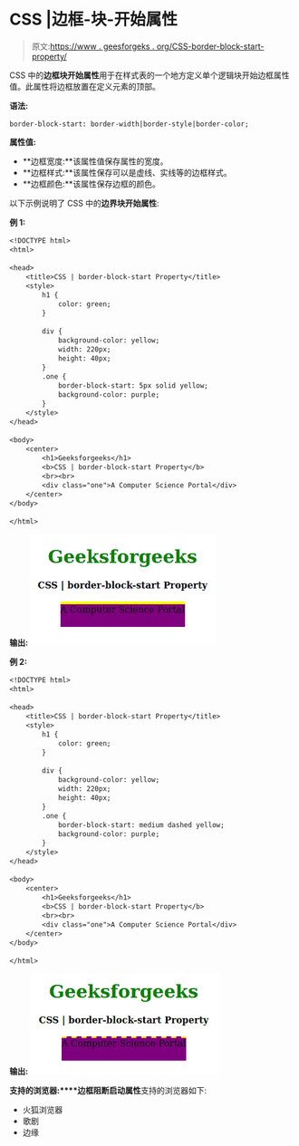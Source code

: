 # CSS |边框-块-开始属性

> 原文:[https://www . geesforgeks . org/CSS-border-block-start-property/](https://www.geeksforgeeks.org/css-border-block-start-property/)

CSS 中的**边框块开始属性**用于在样式表的一个地方定义单个逻辑块开始边框属性值。此属性将边框放置在定义元素的顶部。

**语法:**

```
border-block-start: border-width|border-style|border-color;
```

**属性值:**

*   **边框宽度:**该属性值保存属性的宽度。
*   **边框样式:**该属性保存可以是虚线、实线等的边框样式。
*   **边框颜色:**该属性保存边框的颜色。

以下示例说明了 CSS 中的**边界块开始属性**:

**例 1:**

```
<!DOCTYPE html>
<html>

<head>
    <title>CSS | border-block-start Property</title>
    <style>
        h1 {
            color: green;
        }

        div {
            background-color: yellow;
            width: 220px;
            height: 40px;
        }
        .one {
            border-block-start: 5px solid yellow;
            background-color: purple;
        }
    </style>
</head>

<body>
    <center>
        <h1>Geeksforgeeks</h1>
        <b>CSS | border-block-start Property</b>
        <br><br>
        <div class="one">A Computer Science Portal</div>
    </center>
</body>

</html>
```

**输出:**
![](img/c57afdd32b923a087e8be2bf1ce25041.png)

**例 2:**

```
<!DOCTYPE html>
<html>

<head>
    <title>CSS | border-block-start Property</title>
    <style>
        h1 {
            color: green;
        }

        div {
            background-color: yellow;
            width: 220px;
            height: 40px;
        }
        .one {
            border-block-start: medium dashed yellow;
            background-color: purple;
        }
    </style>
</head>

<body>
    <center>
        <h1>Geeksforgeeks</h1>
        <b>CSS | border-block-start Property</b>
        <br><br>
        <div class="one">A Computer Science Portal</div>
    </center>
</body>

</html>
```

**输出:**
![](img/e20283777363e783072b571ac460c68e.png)

**支持的浏览器:****边框阻断启动属性**支持的浏览器如下:

*   火狐浏览器
*   歌剧
*   边缘